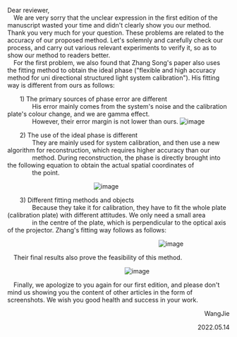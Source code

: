 Dear reviewer,  
&ensp;&ensp;We are very sorry that the unclear expression in the first edition of the manuscript wasted your time and didn't clearly show you our method. Thank you very much for your question. These problems are related to the accuracy of our proposed method. Let's solemnly and carefully check our process, and carry out various relevant experiments to verify it, so as to show our method to readers better.  
&ensp;&ensp;For the first problem, we also found that Zhang Song's paper also uses the fitting method to obtain the ideal phase ("flexible and high accuracy method for uni directional structured light system calibration"). His fitting way is different from ours as follows:

&ensp;&ensp;&ensp;&ensp;1) The primary sources of phase error are different  
&ensp;&ensp;&ensp;&ensp;&ensp;&ensp;&ensp;&ensp;His error mainly comes from the system's noise and the calibration plate's colour change, and we are gamma effect.  <br>   &ensp;&ensp;&ensp;&ensp;&ensp;&ensp;&ensp;&ensp;However, their error margin is not lower than ours.
![image](https://user-images.githubusercontent.com/61692154/168427980-fd16c3e5-ffad-403e-89a3-22a8c1c956e4.png)

&ensp;&ensp;&ensp;&ensp;2) The use of the ideal phase is different  
&ensp;&ensp;&ensp;&ensp;&ensp;&ensp;&ensp;&ensp;They are mainly used for system calibration, and then use a new algorithm for reconstruction, which requires higher accuracy than our <br> &ensp;&ensp;&ensp;&ensp;&ensp;&ensp;&ensp;&ensp;method. During reconstruction, the phase is directly brought into the following equation to obtain the actual spatial coordinates of <br> &ensp;&ensp;&ensp;&ensp;&ensp;&ensp;&ensp;&ensp;the point.

&ensp;&ensp;&ensp;&ensp;&ensp;&ensp;&ensp;&ensp;&ensp;&ensp;&ensp;&ensp;&ensp;&ensp;&ensp;&ensp;&ensp;&ensp;&ensp;&ensp;&ensp;&ensp;&ensp;&ensp;&ensp;&ensp;&ensp;&ensp;![image](https://user-images.githubusercontent.com/61692154/168428174-c0eda65a-e01e-4046-a4b6-48708e05d398.png)

&ensp;&ensp;&ensp;&ensp;3) Different fitting methods and objects  
&ensp;&ensp;&ensp;&ensp;&ensp;&ensp;&ensp;&ensp;Because they take it for calibration, they have to fit the whole plate (calibration plate) with different attitudes. We only need a small area <br>&ensp;&ensp;&ensp;&ensp;&ensp;&ensp;&ensp;&ensp;in the centre of the plate, which is perpendicular to the optical axis of the projector. Zhang's fitting way follows as follows:

&ensp;&ensp;&ensp;&ensp;&ensp;&ensp;&ensp;&ensp;&ensp;&ensp;&ensp;&ensp;&ensp;&ensp;&ensp;&ensp;&ensp;&ensp;&ensp;&ensp;&ensp;&ensp;&ensp;&ensp;&ensp;&ensp;&ensp;&ensp;&ensp;&ensp;&ensp;&ensp;&ensp;&ensp;&ensp;&ensp;&ensp;&ensp;&ensp;&ensp;&ensp;&ensp;&ensp;&ensp;&ensp;&ensp;&ensp;&ensp;&ensp;![image](https://user-images.githubusercontent.com/61692154/168426951-6ecd6cc5-b2c8-4b90-9cd0-4f76cb47198a.png)

&ensp;&ensp;Their final results also prove the feasibility of this method.

&ensp;&ensp;&ensp;&ensp;&ensp;&ensp;&ensp;&ensp;&ensp;&ensp;&ensp;&ensp;&ensp;&ensp;&ensp;&ensp;&ensp;&ensp;&ensp;&ensp;&ensp;&ensp;&ensp;&ensp;&ensp;&ensp;&ensp;&ensp;&ensp;&ensp;&ensp;&ensp;&ensp;&ensp;&ensp;&ensp;&ensp;&ensp;![image](https://user-images.githubusercontent.com/61692154/168428658-3dc74a64-511a-4ab8-910a-f662841d5326.png)

&ensp;&ensp;Finally, we apologize to you again for our first edition, and please don't mind us showing you the content of other articles in the form of screenshots. We wish you good health and success in your work.

<p align="right">WangJie</p>
<p align="right">2022.05.14</p>
